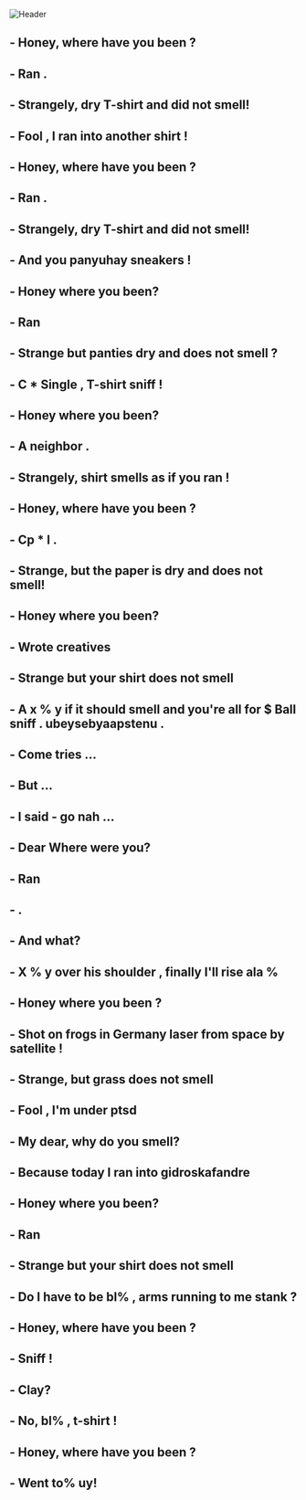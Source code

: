 ![Header](https://github.com/G733D/G733D/blob/main/assets/possum.gif)

## - Honey, where have you been ?
## - Ran .
## - Strangely, dry T-shirt and did not smell!
## - Fool , I ran into another shirt !
##
## - Honey, where have you been ?
## - Ran .
## - Strangely, dry T-shirt and did not smell!
## - And you panyuhay sneakers !
##
## - Honey where you been?
## - Ran
## - Strange but panties dry and does not smell ?
## - C * Single , T-shirt sniff !
##
## - Honey where you been?
## - A neighbor .
## - Strangely, shirt smells as if you ran !
##
## - Honey, where have you been ?
## - Cp * l .
## - Strange, but the paper is dry and does not smell!

## - Honey where you been?
## - Wrote creatives
## - Strange but your shirt does not smell
## - A x % y if it should smell and you're all for $ Ball sniff . ubeysebyaapstenu .
## - Come tries ...
## - But ...
## - I said - go nah ...
##
## - Dear Where were you?
## - Ran
## - .
## - And what?
## - X % y over his shoulder , finally I'll rise ala %
##
## - Honey where you been ?
## - Shot on frogs in Germany laser from space by satellite !
## - Strange, but grass does not smell
## - Fool , I'm under ptsd
##
## - My dear, why do you smell?
## - Because today I ran into gidroskafandre
##
## - Honey where you been?
## - Ran
## - Strange but your shirt does not smell
## - Do I have to be bl% , arms running to me stank ?
##
## - Honey, where have you been ?
## - Sniff !
## - Clay?
## - No, bl% , t-shirt !
##
## - Honey, where have you been ?
## - Went to% uy!
